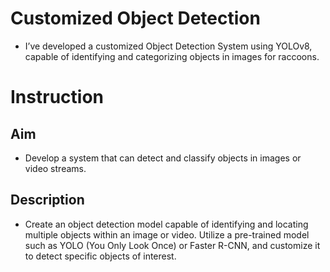 # Customized Object Detection
  - I’ve developed a customized Object Detection System using YOLOv8, capable of identifying and categorizing objects in images for raccoons. 

# Instruction
## Aim
  - Develop a system that can detect and classify objects in images or video streams.
## Description
  - Create an object detection model capable of identifying and locating multiple objects within an image or video. Utilize a pre-trained model such as YOLO (You Only Look Once) or Faster R-CNN, and customize it to detect specific objects of interest.

